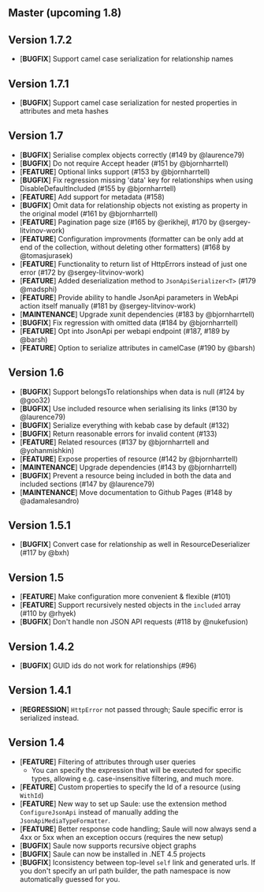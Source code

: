 ## Master (upcoming 1.8)

## Version 1.7.2

- [**BUGFIX**] Support camel case serialization for relationship names

## Version 1.7.1

- [**BUGFIX**] Support camel case serialization for nested properties in attributes and meta hashes

## Version 1.7

- [**BUGFIX**] Serialise complex objects correctly (#149 by @laurence79)
- [**BUGFIX**] Do not require Accept header (#151 by @bjornharrtell)
- [**FEATURE**] Optional links support (#153 by @bjornharrtell)
- [**BUGFIX**] Fix regression missing 'data' key for relationships when using DisableDefaultIncluded (#155 by @bjornharrtell)
- [**FEATURE**] Add support for metadata (#158)
- [**BUGFIX**] Omit data for relationship objects not existing as property in the original model (#161 by @bjornharrtell)
- [**FEATURE**] Pagination page size (#165 by @erikhejl, #170 by @sergey-litvinov-work)
- [**FEATURE**] Configuration improvments (formatter can be only add at end of the collection, without deleting other formatters) (#168 by @tomasjurasek)
- [**FEATURE**] Functionality to return list of HttpErrors instead of just one error (#172 by @sergey-litvinov-work)
- [**FEATURE**] Added deserialization method to `JsonApiSerializer<T>` (#179 @madsphi)
- [**FEATURE**] Provide ability to handle JsonApi parameters in WebApi action itself manually (#181 by @sergey-litvinov-work)
- [**MAINTENANCE**] Upgrade xunit dependencies (#183 by @bjornharrtell)
- [**BUGFIX**] Fix regression with omitted data (#184 by @bjornharrtell)
- [**FEATURE**] Opt into JsonApi per webapi endpoint (#187, #189 by @barsh)
- [**FEATURE**] Option to serialize attributes in camelCase (#190 by @barsh)

## Version 1.6

- [**BUGFIX**] Support belongsTo relationships when data is null (#124 by @goo32)
- [**BUGFIX**] Use included resource when serialising its links (#130 by @laurence79)
- [**BUGFIX**] Serialize everything with kebab case by default (#132)
- [**BUGFIX**] Return reasonable errors for invalid content (#133)
- [**FEATURE**] Related resources (#137 by @bjornharrtell and @yohanmishkin)
- [**FEATURE**] Expose properties of resource (#142 by @bjornharrtell)
- [**MAINTENANCE**] Upgrade dependencies (#143 by @bjornharrtell)
- [**BUGFIX**] Prevent a resource being included in both the data and included sections (#147 by @laurence79)
- [**MAINTENANCE**] Move documentation to Github Pages (#148 by @adamalesandro)

## Version 1.5.1

- [**BUGFIX**] Convert case for relationship as well in ResourceDeserializer (#117 by @bxh)

## Version 1.5

- [**FEATURE**] Make configuration more convenient & flexible (#101)
- [**FEATURE**] Support recursively nested objects in the `included` array (#110 by @rhyek)
- [**BUGFIX**] Don't handle non JSON API requests (#118 by @nukefusion)

## Version 1.4.2

- [**BUGFIX**] GUID ids do not work for relationships (#96)

## Version 1.4.1

- [**REGRESSION**] `HttpError` not passed through; Saule specific error is serialized instead.

## Version 1.4

- [**FEATURE**] Filtering of attributes through user queries
  - You can specify the expression that will be executed for specific types, allowing
    e.g. case-insensitive filtering, and much more.
- [**FEATURE**] Custom properties to specify the Id of a resource (using `WithId`)
- [**FEATURE**] New way to set up Saule: use the extension method `ConfigureJsonApi`
  instead of manually adding the `JsonApiMediaTypeFormatter`.
- [**FEATURE**] Better response code handling; Saule will now always send a 4xx or 5xx when an exception occurs
  (requires the new setup)
- [**BUGFIX**] Saule now supports recursive object graphs
- [**BUGFIX**] Saule can now be installed in .NET 4.5 projects
- [**BUGFIX**] Iconsistency between top-level `self` link and generated urls. If you don't specify an
  url path builder, the path namespace is now automatically guessed for you.
